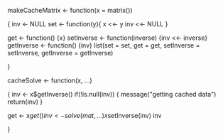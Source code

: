  makeCacheMatrix <- function(x = matrix()) 
 
 {
   inv <- NULL
   set <- function(y){
      x <<- y
      inv <<- NULL 
  }
  
   get <- function() {x}
   setInverse <- function(inverse) {inv <<- inverse}
   getInverse <- function() {inv}
   list(set = set, get = get, setInverse = setInverse, getInverse = getInverse)
   
}
  
cacheSolve <- function(x, ...) 

{
   inv <- x$getInverse()
   if(!is.null(inv)) {
     message("getting cached data")
     return(inv)
  }
  
  get <- x$get()
  inv <- solve(mat, ...)
  x$setInverse(inv)
  inv
  
}
